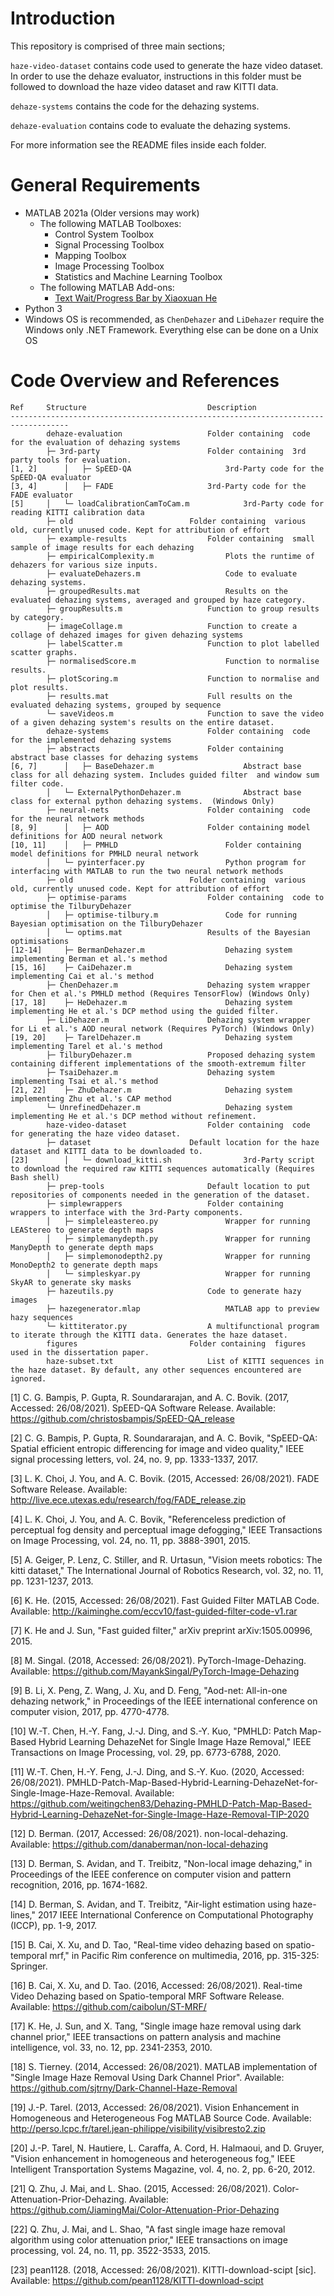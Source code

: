 # Introduction
This repository is comprised of three main sections;

`haze-video-dataset` contains code used to generate the haze video dataset. In order to use the dehaze evaluator, instructions in this folder must be followed to download the haze video dataset and raw KITTI data.

`dehaze-systems` contains the code for the dehazing systems.

`dehaze-evaluation` contains code to evaluate the dehazing systems.

For more information see the README files inside each folder. 

# General Requirements

*  MATLAB 2021a (Older versions may work) 
	* The following MATLAB Toolboxes:
		* Control System Toolbox
		* Signal Processing Toolbox
		* Mapping Toolbox
		* Image Processing Toolbox
		* Statistics and Machine Learning Toolbox
	* The following MATLAB Add-ons:
		* [Text Wait/Progress Bar by Xiaoxuan He](https://www.mathworks.com/matlabcentral/fileexchange/71638-text-wait-progress-bar)
* Python 3
* Windows OS is recommended, as `ChenDehazer` and `LiDehazer` require the Windows only .NET Framework. Everything else can be done on a Unix OS
# Code Overview and References
````
Ref		Structure							Description
-----------------------------------------------------------------------------------
		dehaze-evaluation					Folder containing  code for the evaluation of dehazing systems
		├─ 3rd-party						Folder containing  3rd party tools for evaluation.
[1, 2]		│   ├─ SpEED-QA						3rd-Party code for the SpEED-QA evaluator
[3, 4]		│   ├─ FADE						3rd-Party code for the FADE evaluator
[5]		│   └─ loadCalibrationCamToCam.m			3rd-Party code for reading KITTI calibration data
		├─ old							Folder containing  various old, currently unused code. Kept for attribution of effort
		├─ example-results					Folder containing  small sample of image results for each dehazing
		├─ empiricalComplexity.m				Plots the runtime of dehazers for various size inputs.
		├─ evaluateDehazers.m					Code to evaluate dehazing systems.
		├─ groupedResults.mat					Results on the evaluated dehazing systems, averaged and grouped by haze category.
		├─ groupResults.m					Function to group results by category.
		├─ imageCollage.m					Function to create a collage of dehazed images for given dehazing systems
		├─ labelScatter.m					Function to plot labelled scatter graphs.
		├─ normalisedScore.m					Function to normalise results.
		├─ plotScoring.m					Function to normalise and plot results.
		├─ results.mat						Full results on the evaluated dehazing systems, grouped by sequence
		└─ saveVideos.m						Function to save the video of a given dehazing system's results on the entire dataset.
		dehaze-systems						Folder containing  code for the implemented dehazing systems
		├─ abstracts						Folder containing  abstract base classes for dehazing systems
[6, 7]		│   ├─ BaseDehazer.m					Abstract base class for all dehazing system. Includes guided filter  and window sum filter code.
		│   └─ ExternalPythonDehazer.m				Abstract base class for external python dehazing systems.  (Windows Only)
		├─ neural-nets						Folder containing  code for the neural network methods
[8, 9]		│   ├─ AOD						Folder containing model definitions for AOD neural network
[10, 11]	│   ├─ PMHLD						Folder containing model definitions for PMHLD neural network
		│   └─ pyinterfacer.py					Python program for interfacing with MATLAB to run the two neural network methods
		├─ old							Folder containing  various old, currently unused code. Kept for attribution of effort
		├─ optimise-params					Folder containing  code to optimise the TilburyDehazer
		│   ├─ optimise-tilbury.m				Code for running Bayesian optimisation on the TilburyDehazer
		│   └─ optims.mat					Results of the Bayesian optimisations
[12-14]		├─ BermanDehazer.m					Dehazing system implementing Berman et al.'s method
[15, 16]	├─ CaiDehazer.m						Dehazing system implementing Cai et al.'s method
		├─ ChenDehazer.m					Dehazing system wrapper for Chen et al.'s PMHLD method (Requires TensorFlow) (Windows Only)
[17, 18]	├─ HeDehazer.m						Dehazing system implementing He et al.'s DCP method using the guided filter.
		├─ LiDehazer.m						Dehazing system wrapper for Li et al.'s AOD neural network (Requires PyTorch) (Windows Only)
[19, 20]	├─ TarelDehazer.m					Dehazing system implementing Tarel et al.'s method
		├─ TilburyDehazer.m					Proposed dehazing system containing different implementations of the smooth-extremum filter
		├─ TsaiDehazer.m					Dehazing system implementing Tsai et al.'s method
[21, 22]	├─ ZhuDehazer.m						Dehazing system implementing Zhu et al.'s CAP method
		└─ UnrefinedDehazer.m					Dehazing system implementing He et al.'s DCP method without refinement.
		haze-video-dataset					Folder containing  code for generating the haze video dataset.
		├─ dataset						Default location for the haze dataset and KITTI data to be downloaded to. 
[23]		│   └─ download_kitti.sh				3rd-Party script to download the required raw KITTI sequences automatically (Requires Bash shell)
		├─ prep-tools						Default location to put repositories of components needed in the generation of the dataset.
		├─ simplewrappers					Folder containing  wrappers to interface with the 3rd-Party components.
		│   ├─ simpleleastereo.py				Wrapper for running LEAStereo to generate depth maps
		│   ├─ simplemanydepth.py				Wrapper for running ManyDepth to generate depth maps
		│   ├─ simplemonodepth2.py				Wrapper for running MonoDepth2 to generate depth maps
		│   └─ simpleskyar.py					Wrapper for running SkyAR to generate sky masks
		├─ hazeutils.py						Code to generate hazy images
		├─ hazegenerator.mlap					MATLAB app to preview hazy sequences
		└─ kittiterator.py					A multifunctional program to iterate through the KITTI data. Generates the haze dataset.
		figures 						Folder containing  figures used in the dissertation paper.
		haze-subset.txt						List of KITTI sequences in the haze dataset. By default, any other sequences encountered are ignored.
````

[1]	C. G. Bampis, P. Gupta, R. Soundararajan, and A. C. Bovik. (2017, Accessed: 26/08/2021). SpEED-QA Software Release. Available: https://github.com/christosbampis/SpEED-QA_release

[2]	C. G. Bampis, P. Gupta, R. Soundararajan, and A. C. Bovik, "SpEED-QA: Spatial efficient entropic differencing for image and video quality," IEEE signal processing letters, vol. 24, no. 9, pp. 1333-1337, 2017.

[3]	L. K. Choi, J. You, and A. C. Bovik. (2015, Accessed: 26/08/2021). FADE Software Release. Available: http://live.ece.utexas.edu/research/fog/FADE_release.zip

[4]	L. K. Choi, J. You, and A. C. Bovik, "Referenceless prediction of perceptual fog density and perceptual image defogging," IEEE Transactions on Image Processing, vol. 24, no. 11, pp. 3888-3901, 2015.

[5]	A. Geiger, P. Lenz, C. Stiller, and R. Urtasun, "Vision meets robotics: The kitti dataset," The International Journal of Robotics Research, vol. 32, no. 11, pp. 1231-1237, 2013.

[6]	K. He. (2015, Accessed: 26/08/2021). Fast Guided Filter MATLAB Code. Available: http://kaiminghe.com/eccv10/fast-guided-filter-code-v1.rar

[7]	K. He and J. Sun, "Fast guided filter," arXiv preprint arXiv:1505.00996, 2015.

[8]	M. Singal. (2018, Accessed: 26/08/2021). PyTorch-Image-Dehazing. Available: https://github.com/MayankSingal/PyTorch-Image-Dehazing

[9]	B. Li, X. Peng, Z. Wang, J. Xu, and D. Feng, "Aod-net: All-in-one dehazing network," in Proceedings of the IEEE international conference on computer vision, 2017, pp. 4770-4778.

[10]	W.-T. Chen, H.-Y. Fang, J.-J. Ding, and S.-Y. Kuo, "PMHLD: Patch Map-Based Hybrid Learning DehazeNet for Single Image Haze Removal," IEEE Transactions on Image Processing, vol. 29, pp. 6773-6788, 2020.

[11]	W.-T. Chen, H.-Y. Feng, J.-J. Ding, and S.-Y. Kuo. (2020, Accessed: 26/08/2021). PMHLD-Patch-Map-Based-Hybrid-Learning-DehazeNet-for-Single-Image-Haze-Removal. Available: https://github.com/weitingchen83/Dehazing-PMHLD-Patch-Map-Based-Hybrid-Learning-DehazeNet-for-Single-Image-Haze-Removal-TIP-2020

[12]	D. Berman. (2017, Accessed: 26/08/2021). non-local-dehazing. Available: https://github.com/danaberman/non-local-dehazing

[13]	D. Berman, S. Avidan, and T. Treibitz, "Non-local image dehazing," in Proceedings of the IEEE conference on computer vision and pattern recognition, 2016, pp. 1674-1682.

[14]	D. Berman, S. Avidan, and T. Treibitz, "Air-light estimation using haze-lines," 2017 IEEE International Conference on Computational Photography (ICCP), pp. 1-9, 2017.

[15]	B. Cai, X. Xu, and D. Tao, "Real-time video dehazing based on spatio-temporal mrf," in Pacific Rim conference on multimedia, 2016, pp. 315-325: Springer.

[16]	B. Cai, X. Xu, and D. Tao. (2016, Accessed: 26/08/2021). Real-time Video Dehazing based on Spatio-temporal MRF Software Release. Available: https://github.com/caibolun/ST-MRF/

[17]	K. He, J. Sun, and X. Tang, "Single image haze removal using dark channel prior," IEEE transactions on pattern analysis and machine intelligence, vol. 33, no. 12, pp. 2341-2353, 2010.

[18]	S. Tierney. (2014, Accessed: 26/08/2021). MATLAB implementation of "Single Image Haze Removal Using Dark Channel Prior". Available: https://github.com/sjtrny/Dark-Channel-Haze-Removal

[19]	J.-P. Tarel. (2013, Accessed: 26/08/2021). Vision Enhancement in Homogeneous and Heterogeneous Fog MATLAB Source Code. Available: http://perso.lcpc.fr/tarel.jean-philippe/visibility/visibresto2.zip

[20]	J.-P. Tarel, N. Hautiere, L. Caraffa, A. Cord, H. Halmaoui, and D. Gruyer, "Vision enhancement in homogeneous and heterogeneous fog," IEEE Intelligent Transportation Systems Magazine, vol. 4, no. 2, pp. 6-20, 2012.

[21]	Q. Zhu, J. Mai, and L. Shao. (2015, Accessed: 26/08/2021). Color-Attenuation-Prior-Dehazing. Available: https://github.com/JiamingMai/Color-Attenuation-Prior-Dehazing

[22]	Q. Zhu, J. Mai, and L. Shao, "A fast single image haze removal algorithm using color attenuation prior," IEEE transactions on image processing, vol. 24, no. 11, pp. 3522-3533, 2015.

[23]	pean1128. (2018, Accessed: 26/08/2021). KITTI-download-scipt  [sic]. Available: https://github.com/pean1128/KITTI-download-scipt

